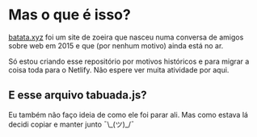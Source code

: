 # Mas o que é isso?

[batata.xyz](https://batata.xyz) foi um site de zoeira que nasceu numa conversa de amigos sobre web em 2015 e que (por nenhum motivo) ainda está no ar.

Só estou criando esse repositório por motivos históricos e para migrar a coisa toda para o Netlify. Não espere ver muita atividade por aqui.

## E esse arquivo tabuada.js?

Eu também não faço ideia de como ele foi parar ali. Mas como estava lá decidi copiar e manter junto ¯\\\_(ツ)\_/¯